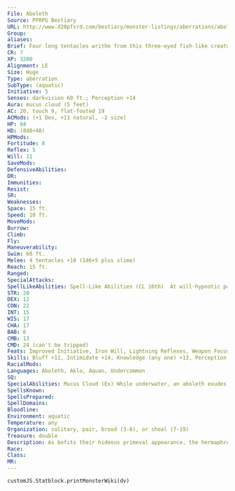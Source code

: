 ```yaml
---
File: Aboleth
Source: PFRPG Bestiary
URL: http://www.d20pfsrd.com/bestiary/monster-listings/aberrations/aboleth
Group: 
aliases: 
Brief: Four long tentacles writhe from this three-eyed fish-like creature's flanks, and its green body glistens with thick, clear slime.
CR: 7
XP: 3200
Alignment: LE
Size: Huge
Type: aberration
SubType: (aquatic)
Initiative: 5
Senses: darkvision 60 ft.; Perception +14
Aura: mucus cloud (5 feet)
AC: 20, touch 9, flat-footed 19
ACMods: (+1 Dex, +11 natural, -2 size)
HP: 84
HD: (8d8+48)
HPMods: 
Fortitude: 8
Reflex: 5
Will: 11
SaveMods: 
DefensiveAbilities: 
DR: 
Immunities: 
Resist: 
SR: 
Weaknesses: 
Space: 15 ft.
Speed: 10 ft.
MoveMods: 
Burrow: 
Climb: 
Fly: 
Maneuverability: 
Swim: 60 ft.
Melee: 4 tentacles +10 (1d6+5 plus slime)
Reach: 15 ft.
Ranged: 
SpecialAttacks: 
SpellLikeAbilities: Spell-Like Abilities (CL 16th)  At will-hypnotic pattern (DC 15), illusory wall (DC 17), mirage arcana (DC 18), persistent image (DC 18), programmed image (DC 19), project image (DC 20), veil (DC 19)  3/day-dominate monster (DC 22)
STR: 20
DEX: 12
CON: 22
INT: 15
WIS: 17
CHA: 17
BAB: 6
CMB: 13
CMD: 24 (can't be tripped)
Feats: Improved Initiative, Iron Will, Lightning Reflexes, Weapon Focus (tentacle)
Skills: Bluff +11, Intimidate +14, Knowledge (any one) +13, Perception +14, Spellcraft +13, Swim +24
RacialMods: 
Languages: Aboleth, Aklo, Aquan, Undercommon
SQ: 
SpecialAbilities: Mucus Cloud (Ex) While underwater, an aboleth exudes a cloud of transparent slime. All creatures adjacent to an aboleth must succeed on a DC 20 Fortitude save each round or lose the ability to breathe air (but gain the ability to breathe water) for 3 hours. Renewed contact with an aboleth's mucus cloud and failing another save extends the effect for another 3 hours.  The save DC is Constitution-based.  Slime (Ex) A creature hit by an aboleth's tentacle must succeed on a DC 20 Fortitude save or his skin and flesh transform into a clear, slimy membrane over the course of 1d4 rounds. The creature's new "flesh" is soft and tender, reducing its Constitution score by 4 as long as it persists. If the creature's flesh isn't kept moist, it dries quickly and the victim takes 1d12 points of damage every 10 minutes. Remove disease and similar effects can restore an afflicted creature to normal, but immunity to disease offers no protection from this attack. The save DC is Constitution-based.
SpellsKnown: 
SpellsPrepared: 
SpellDomains: 
Bloodline: 
Environment: aquatic
Temperature: any
Organization: solitary, pair, brood (3-6), or shoal (7-19)
Treasure: double
Description: As befits their hideous primeval appearance, the hermaphroditic aboleths are among the world's oldest forms of life. Ancient even when the gods first turned their eyes to the Material Plane, the aboleths have always existed apart from other mortal life, alien and cold and endlessly plotting. They once ruled the world with vast empires, and today view most other forms of life as either food or slaves-and sometimes both. They disdain the gods and see themselves as the true masters of creation.  An aboleth is 25 feet long and weighs 6,500 pounds.  In the darkest reaches of the sea, aboleths still dwell in grotesque cities built in nauseating and cyclopean styles.  There they are served by countless slaves culled from every nation, air-breathing and aquatic alike, although the air-breathing slaves are doubly bound by magic and the need to constantly replenish their water-breathing ability via the excretions of their aboleth masters. Lone aboleths are often advance scouts for these hidden cities, seeking out new slaves.
Race: 
Class: 
MR: 
---
```

```dataviewjs
customJS.Statblock.printMonsterWiki(dv)
```
